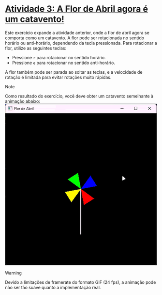 # [Atividade 3: A Flor de Abril agora é um catavento!](./activity3.c)

Este exercício expande a atividade anterior, onde a flor de abril agora se comporta como um catavento. A flor pode ser rotacionada no sentido horário ou anti-horário, dependendo da tecla pressionada.
Para rotacionar a flor, utilize as seguintes teclas:
- Pressione `r` para rotacionar no sentido horário.
- Pressione `e` para rotacionar no sentido anti-horário.

A flor também pode ser parada ao soltar as teclas, e a velocidade de rotação é limitada para evitar rotações muito rápidas.

> [!NOTE]
> Como resultado do exercício, você deve obter um catavento semelhante à animação abaixo:
> ![Catavento](./catavento.gif)

> [!WARNING]
> Devido a limitações de framerate do formato GIF (24 fps), a animação pode não ser tão suave quanto a implementação real.